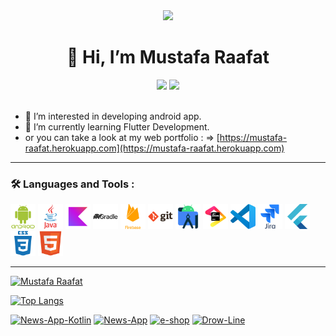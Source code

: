 <div id="header" align="center">
  <img src="https://media.giphy.com/media/v1.Y2lkPTc5MGI3NjExa2tkemZ1eXF0dGRiZXJvdnR5am55ejhqaWs0dTBxd2M4ZW9udjlqZiZlcD12MV9pbnRlcm5hbF9naWZfYnlfaWQmY3Q9cw/Y4bzv6DYbYzy8jDnoW/giphy.gif" width="100"/>
 <h1> 👋 Hi, I’m Mustafa Raafat</h1> <a href="https://www.linkedin.com/in/mustafa-raafat-hussein-276b42183"><img src="https://img.shields.io/badge/LinkedIn-blue?logo=linkedin&logoColor=white&style=for-the-badge"/></a> <a href="mailto:mustafa.raft2@gmail.com"><img src="https://img.shields.io/badge/gmail-white?style=for-the-badge&logo=gmail"/></a><br>
<img src="https://komarev.com/ghpvc/?username=MustafaRaafat&style=flat-square&color=blue" alt=""/>
</div>


- 👀 I’m interested in developing android app.
- 🌱 I’m currently learning Flutter Development.
- or you can take a look at my web portfolio : ⇒ [https://mustafa-raafat.herokuapp.com](https://mustafa-raafat.herokuapp.com)  

---
### :hammer_and_wrench: Languages and Tools :
<div>
  <img src="https://github.com/devicons/devicon/blob/master/icons/android/android-plain-wordmark.svg" title="Android" width="40" height="40"/>
  <img src="https://github.com/devicons/devicon/blob/master/icons/java/java-original-wordmark.svg" title="Java" alt="Java" width="40" height="40"/>
  <img src="https://github.com/devicons/devicon/blob/master/icons/kotlin/kotlin-original.svg" title="Kotlin" width="40" height="40"/>
  <img src="https://github.com/devicons/devicon/blob/master/icons/gradle/gradle-plain-wordmark.svg" title="Gradle" width="40" height="40"/>
  <img src="https://github.com/devicons/devicon/blob/master/icons/firebase/firebase-plain-wordmark.svg" title="Firebase" alt="Firebase" width="40" height="40"/>
  <img src="https://github.com/devicons/devicon/blob/master/icons/git/git-original-wordmark.svg" title="Git" **alt="Git" width="40" height="40"/>
  <img src="https://github.com/devicons/devicon/blob/master/icons/androidstudio/androidstudio-original.svg" title="Android Studio" width="40" height="40"/>
  <img src="https://github.com/devicons/devicon/blob/master/icons/jetbrains/jetbrains-original.svg" title="jetBrains" width="40" height="40"/>
  <img src="https://github.com/devicons/devicon/blob/master/icons/vscode/vscode-original.svg" title="vsCode" width="40" height="40"/>
  <img src="https://github.com/devicons/devicon/blob/master/icons/jira/jira-original-wordmark.svg" title="Jira" width="40" height="40"/>
  <img src="https://github.com/devicons/devicon/blob/master/icons/flutter/flutter-original.svg" title="Flutter" alt="Flutter" width="40" height="40"/>
  <img src="https://github.com/devicons/devicon/blob/master/icons/css3/css3-plain-wordmark.svg"  title="CSS3" alt="CSS" width="40" height="40"/>
  <img src="https://github.com/devicons/devicon/blob/master/icons/html5/html5-original.svg" title="HTML5" alt="HTML" width="40" height="40"/>
</div>

---

[![Mustafa Raafat](https://github-readme-stats.vercel.app/api?username=MustafaRaafat&count_private=true&theme=jolly&hide_border=true&hide=contribs,prs,issues,stars&show_icons=true "Mustafa Raafat")](https://github.com/MustafaRaafat) 

[![Top Langs](https://github-readme-stats.vercel.app/api/top-langs/?username=MustafaRaafat&layout=compact&langs_count=4&theme=jolly&hide_border=true)](https://github.com/MustafaRaafat)

[![News-App-Kotlin](https://github-readme-stats.vercel.app/api/pin/?username=MustafaRaafat&repo=News-App-Kotlin&show_owner=true&theme=jolly&hide_border=true "News-App-Kotlin")](https://github.com/MustafaRaafat/News-App-Kotlin)
[![News-App](https://github-readme-stats.vercel.app/api/pin/?username=MustafaRaafat&repo=News-App&show_owner=true&theme=jolly&hide_border=true "News-App")](https://github.com/MustafaRaafat/News-App)
[![e-shop](https://github-readme-stats.vercel.app/api/pin/?username=MustafaRaafat&repo=the-e-shop&show_owner=true&theme=jolly&hide_border=true "e-shop")](https://github.com/MustafaRaafat/The-e-shop) 
[![Drow-Line](https://github-readme-stats.vercel.app/api/pin/?username=MustafaRaafat&repo=Drow-Line&show_owner=true&theme=jolly&hide_border=true "Drow-Line")](https://github.com/MustafaRaafat/Drow-Line)




<!--- 💞️ I’m looking to collaborate on ...--->
